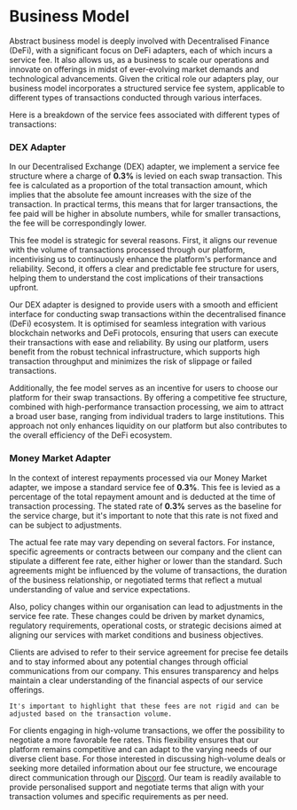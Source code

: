 # Business Model

Abstract business model is deeply involved with Decentralised Finance (DeFi), with a significant focus on DeFi adapters, each of which incurs a service fee. It also allows us, as a business to scale our operations and innovate on offerings in midst of ever-evolving market demands and technological advancements.
Given the critical role our adapters play, our business model incorporates a structured service fee system, applicable to different types of transactions conducted through various interfaces.

Here is a breakdown of the service fees associated with different types of transactions:

### DEX Adapter

In our Decentralised Exchange (DEX) adapter, we implement a service fee structure where a charge of **0.3%** is levied on each swap transaction. This fee is calculated as a proportion of the total transaction amount, which implies that the absolute fee amount increases with the size of the transaction. In practical terms, this means that for larger transactions, the fee paid will be higher in absolute numbers, while for smaller transactions, the fee will be correspondingly lower.

This fee model is strategic for several reasons. First, it aligns our revenue with the volume of transactions processed through our platform, incentivising us to continuously enhance the platform's performance and reliability. Second, it offers a clear and predictable fee structure for users, helping them to understand the cost implications of their transactions upfront.

Our DEX adapter is designed to provide users with a smooth and efficient interface for conducting swap transactions within the decentralised finance (DeFi) ecosystem. It is optimised for seamless integration with various blockchain networks and DeFi protocols, ensuring that users can execute their transactions with ease and reliability. By using our platform, users benefit from the robust technical infrastructure, which supports high transaction throughput and minimizes the risk of slippage or failed transactions.

Additionally, the fee model serves as an incentive for users to choose our platform for their swap transactions. By offering a competitive fee structure, combined with high-performance transaction processing, we aim to attract a broad user base, ranging from individual traders to large institutions. This approach not only enhances liquidity on our platform but also contributes to the overall efficiency of the DeFi ecosystem.

### Money Market Adapter

In the context of interest repayments processed via our Money Market adapter, we impose a standard service fee of **0.3%**. This fee is levied as a percentage of the total repayment amount and is deducted at the time of transaction processing. The stated rate of **0.3%** serves as the baseline for the service charge, but it's important to note that this rate is not fixed and can be subject to adjustments.

The actual fee rate may vary depending on several factors. For instance, specific agreements or contracts between our company and the client can stipulate a different fee rate, either higher or lower than the standard. Such agreements might be influenced by the volume of transactions, the duration of the business relationship, or negotiated terms that reflect a mutual understanding of value and service expectations.

Also, policy changes within our organisation can lead to adjustments in the service fee rate. These changes could be driven by market dynamics, regulatory requirements, operational costs, or strategic decisions aimed at aligning our services with market conditions and business objectives.

Clients are advised to refer to their service agreement for precise fee details and to stay informed about any potential changes through official communications from our company. This ensures transparency and helps maintain a clear understanding of the financial aspects of our service offerings.

```admonish info
It's important to highlight that these fees are not rigid and can be adjusted based on the transaction volume.
```

For clients engaging in high-volume transactions, we offer the possibility to negotiate a more favorable fee rates. This flexibility ensures that our platform remains competitive and can adapt to the varying needs of our diverse client base.
For those interested in discussing high-volume deals or seeking more detailed information about our fee structure, we encourage direct communication through our [Discord](https://discord.com/invite/uch3Tq3aym). Our team is readily available to provide personalised support and negotiate terms that align with your transaction volumes and specific requirements as per need.
